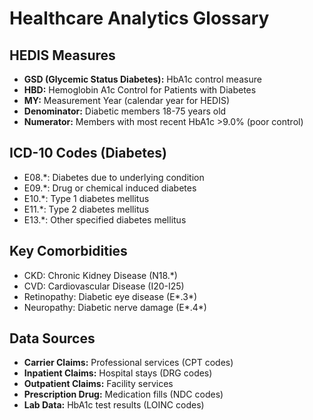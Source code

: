 # Healthcare Analytics Glossary

## HEDIS Measures
- **GSD (Glycemic Status Diabetes):** HbA1c control measure
- **HBD:** Hemoglobin A1c Control for Patients with Diabetes
- **MY:** Measurement Year (calendar year for HEDIS)
- **Denominator:** Diabetic members 18-75 years old
- **Numerator:** Members with most recent HbA1c >9.0% (poor control)

## ICD-10 Codes (Diabetes)
- E08.*: Diabetes due to underlying condition
- E09.*: Drug or chemical induced diabetes
- E10.*: Type 1 diabetes mellitus
- E11.*: Type 2 diabetes mellitus
- E13.*: Other specified diabetes mellitus

## Key Comorbidities
- CKD: Chronic Kidney Disease (N18.*)
- CVD: Cardiovascular Disease (I20-I25)
- Retinopathy: Diabetic eye disease (E*.3*)
- Neuropathy: Diabetic nerve damage (E*.4*)

## Data Sources
- **Carrier Claims:** Professional services (CPT codes)
- **Inpatient Claims:** Hospital stays (DRG codes)
- **Outpatient Claims:** Facility services
- **Prescription Drug:** Medication fills (NDC codes)
- **Lab Data:** HbA1c test results (LOINC codes)